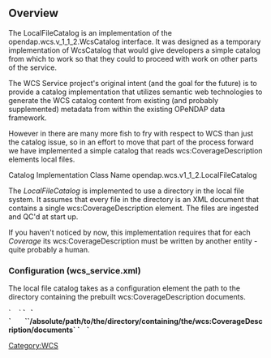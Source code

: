 ## Overview

The LocalFileCatalog is an implementation of the
opendap.wcs.v_1_1_2.WcsCatalog interface. It was designed as a temporary
implementation of WcsCatalog that would give developers a simple catalog
from which to work so that they could to proceed with work on other
parts of the service.

The WCS Service project's original intent (and the goal for the future)
is to provide a catalog implementation that utilizes semantic web
technologies to generate the WCS catalog content from existing (and
probably supplemented) metadata from within the existing OPeNDAP data
framework.

However in there are many more fish to fry with respect to WCS than just
the catalog issue, so in an effort to move that part of the process
forward we have implemented a simple catalog that reads
wcs:CoverageDescription elements local files.

Catalog Implementation Class Name
opendap.wcs.v1_1_2.LocalFileCatalog

The *LocalFileCatalog* is implemented to use a directory in the local
file system. It assumes that every file in the directory is an XML
document that contains a single wcs:CoverageDescription element. The
files are ingested and QC'd at start up.

If you haven't noticed by now, this implementation requires that for
each *Coverage* its wcs:CoverageDescription must be written by another
entity - quite probably a human.

### Configuration (wcs_service.xml)

The local file catalog takes as a configuration element the path to the
directory containing the prebuilt wcs:CoverageDescription documents.

<?xml version="1.0" encoding="UTF-8"?>

<WcsService>
`    `<b>
`   `<WcsCatalog className="opendap.wcs.v1_1_2.LocalFileCatalog">
`        `<CoveragesDirectory>`/absolute/path/to/the/directory/containing/the/wcs:CoverageDescription/documents`</CoveragesDirectory>
`    `</WcsCatalog>
</b>
</WcsService>

[Category:WCS](Category:WCS "wikilink")